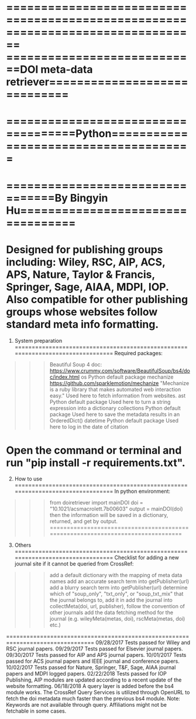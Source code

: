 ================================================================================
============================DOI meta-data retriever=============================
================================================================================
====================================Python======================================
================================================================================
=================================By Bingyin Hu==================================
================================================================================
Designed for publishing groups including:
Wiley, RSC, AIP, ACS, APS, Nature, Taylor & Francis, Springer, Sage, AIAA, MDPI,
IOP. Also compatible for other publishing groups whose websites follow standard 
meta info formatting.
================================================================================
1. System preparation
================================================================================
Required packages:
>>> Beautiful Soup 4
    doc: https://www.crummy.com/software/BeautifulSoup/bs4/doc/index.html
>>> os
    Python default package
>>> mechanize
    https://github.com/sparklemotion/mechanize
    "Mechanize is a ruby library that makes automated web interaction easy."
    Used here to fetch information from websites.
>>> ast
    Python default package
    Used here to turn a string expression into a dictionary
>>> collections
    Python default package
    Used here to save the metadata results in an OrderedDict()
>>> datetime
    Python default package
    Used here to log in the date of citation

Open the command or terminal and run "pip install -r requirements.txt".
================================================================================
2. How to use
================================================================================
In python environment:
>>>from doiretriever import mainDOI
>>>doi = "10.1021/acsmacrolett.7b00603"
>>>output = mainDOI(doi)
then the information will be saved in a dictionary, returned, and get by output.
================================================================================
3. Others
================================================================================
Checklist for adding a new journal site if it cannot be queried from CrossRef:
>>> add a default dictionary with the mapping of meta data names
>>> add an accurate search term into getPublisher(url)
>>> add a blurry search term into getPublisher(url)
>>> determine which of "soup_only", "txt_only", or "soup_txt_mix" that the
    journal belongs to, add it in
>>> add the journal into collectMeta(doi, url, publisher), follow the convention
    of other journals
>>> add the data fetching method for the journal
    (e.g. wileyMeta(metas, doi), rscMeta(metas, doi) etc.)

================================================================================
09/28/2017
Tests passed for Wiley and RSC journal papers.
09/29/2017
Tests passed for Elsevier journal papers.
09/30/2017
Tests passed for AIP and APS journal papers.
10/01/2017
Tests passed for ACS journal papers and IEEE journal and conference papers.
10/02/2017
Tests passed for Nature, Springer, T&F, Sage, AIAA journal papers and MDPI
logged papers.
02/22/2018
Tests passed for IOP Publishing, AIP modules are updated according to a recent
update of the website formatting.
06/18/2018
A query layer is added before the bs4 module works. The CrossRef Query Services 
is utilized through OpenURL to fetch the doi metadata much faster than the
previous bs4 module. 
Note: Keywords are not available through query. Affiliations might not be 
      fetchable in some cases.